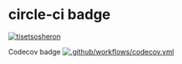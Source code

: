# circle-ci badge
[![tisetsosheron](https://circleci.com/gh/tisetsosheron/Wits-Overflow.svg?style=svg)](https://github.com/tisetsosheron/Wits-Overflow)

Codecov badge
[![.github/workflows/codecov.yml](https://github.com/tisetsosheron/Wits-Overflow/actions/workflows/codecov.yml/badge.svg?branch=main)](https://github.com/tisetsosheron/Wits-Overflow/actions/workflows/codecov.yml)



